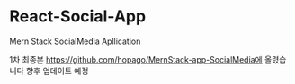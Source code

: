 # React-Social-App
Mern Stack SocialMedia Apllication

1차 최종본
https://github.com/hopago/MernStack-app-SocialMedia에 올렸습니다
향후 업데이트 예정
